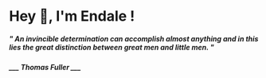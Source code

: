 <h1 title="head"> Hey 👋, I'm Endale !</h1>

**<h5><i>" An invincible determination can accomplish almost anything and in this lies the great distinction between great men and little men. "</i></h5>**

*<b>___ Thomas Fuller ___</b>*
